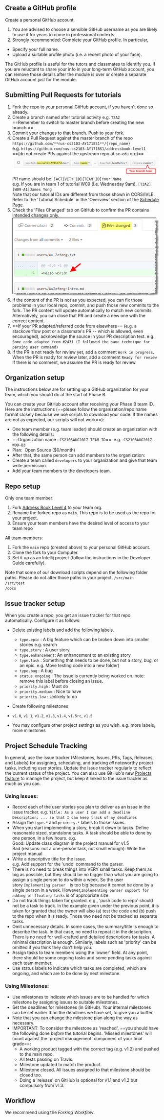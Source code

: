 ## Create a GitHub profile

Create a personal GitHub account. 
1. You are advised to choose a sensible GitHub username as you are likely to use it for years to come in professional contexts. 
2. Strongly recommended: Complete your GitHub profile. In particular,  
  * Specify your full name. 
  * Upload a suitable profile photo (i.e. a recent photo of your face). 

<Panel header="**Why am I being pushed to complete my GitHub profile?**" expandable>

The GitHub profile is useful for the tutors and classmates to identify you. If you are reluctant to share your info in your long-term GitHub account, you can remove those details after the module is over or create a separate GitHub account just for the module.

</Panel>

<div id="tutorial-pr-instructions">

## Submitting Pull Requests for tutorials

1. Fork the repo to your personal GitHub account, if you haven't done so already.
2. Create a branch named after tutorial activity e.g. `T2A2`  
    ==Remember to switch to master branch before creating the new branch.==
3. Commit your changes to that branch. Push to your fork.
4. Create a Pull Request against the master branch of the repo  
    `https://github.com/**nus-cs2103-AY1718S1**/{repo_name}`  
    e.g. `https://github.com/nus-cs2103-AY1718S1/addressbook-level1`  
    ==(do not create PRs against the upstream repo at `se-edu` org)== <br/> 
    ![](images/PrDetails.png)  
    PR name should be: `[ACTIVITY_ID][TEAM_ID]Your Name`  
    e.g. If you are in team 1 of tutorial W09 (i.e. Wednesday 9am), `[T3A2][W09-A1]James Yong`  
    Note that our tutorial IDs are different from those shown in CORS/IVLE. Refer to the 'Tutorial Schedule' in the 'Overview' section of the [Schedule Page](schedule.html).
5. Check the 'Files Changed' tab on GitHub to confirm the PR contains intended changes only.<br/> 
    ![](images/FilesChangedTab.png)
6. If the content of the PR is not as you expected, you can fix those problems in your local repo, commit, and push those new commits to the fork. The PR content will update automatically to match new commits. 
    Alternatively, you can close that PR and create a new one with the correct content.
7. ==If your PR adapted/referred code from elsewhere== (e.g. a stackoverflow post or a classmate's PR -- which is allowed, even encouraged), acknowledge the source in your PR description text. 
    e.g. `Some code adapted from #2431 (I followed the same technique for parsing user command)`
8. If the PR is not ready for review yet, add a comment `Work in progress`. When the PR is ready for review later, add a comment `Ready for review`  
    If there is no comment, we assume the PR is ready for review.

</div>

<div id="organization-setup">

## Organization setup

The instructions below are for setting up a GitHub organization for your team, which you should do at the start of Phase B.

You can create your GitHub account after receiving your Phase B team ID. Here are the instructions (==please follow the organization/repo name format closely because we use scripts to download your code. If the names are not as expected, our scripts will not work==):

* One team member (e.g. team leader) should create an organization with the following details:
* ==Organization name : `CS2103AUG2017-TEAM_ID`==. e.g.  `CS2103AUG2017-W09-B3`
* Plan:  Open Source ($0/month) 
* After that, the same person can add members to the organization:
* Create a team called `developers` to your organization and give that team write permission.
* Add your team members to the developers team.

</div>

<div id="repo-setup">

## Repo setup

Only one team member:

1. Fork [Address Book Level 4](https://github.com/nus-cs2103-AY1718S1/addressbook-level4) to your team org.
1. Rename the forked repo as `main`. This repo is to be used as the repo for your project.
1. Ensure your team members have the desired level of access to your team repo

All team members:

1. Fork the `main` repo (created above) to your personal GitHub account. 
1. Clone the fork to your Computer.
1. Set it up as an Intellij project (follow the instructions in the Developer Guide carefully).

Note that some of our download scripts depend on the following folder paths. Please do not alter those paths in your project. 
`/src/main`  
`/src/test`  
`/docs`

</div>

<div id="issue-tracker-setup">

## Issue tracker setup

When you create a repo, you get an issue tracker for that repo automatically. Configure it as follows:

* Delete existing labels and add the following labels.
  * `type.epic` : A big feature which can be broken down into smaller stories e.g. search
  * `type.story` : A user story
  * `type.enhancement`: An enhancement to an existing story
  * `type.task` : Something that needs to be done, but not a story, bug, or an epic. e.g. Move testing code into a new folder)
  * `type.bug` : A bug
  * `status.ongoing` : The issue is currently being worked on. note: remove this label before closing an issue.
  * `priority.high` : Must do
  * `priority.medium` : Nice to have
  * `priority.low` : Unlikely to do  

* Create following milestones

* `v1.0`, `v1.1`, `v1.2`, `v1.3`, `v1.4`, `v1.5rc`, `v1.5`

* You may configure other project settings as you wish. e.g. more labels, more milestones

</div>

<div id="project-schedule-tracking">

## Project Schedule Tracking

In general, use the issue tracker (Milestones, Issues, PRs, Tags, Releases, and Labels) for assigning, scheduling, and tracking _all_ noteworthy project tasks, including user stories. Update the issue tracker regularly to reflect the current status of the project. You can also use GitHub's new [Projects feature](https://www.youtube.com/watch?v=C6MGKHkNtxU) to manage the project, but keep it linked to the issue tracker as much as you can.

### Using Issues:

* Record each of the user stories you plan to deliver as an issue in the issue tracker. 
    e.g. `Title: As a user I can add a deadline`  
    `Description: ... so that I can keep track of my deadlines`
* Assign the `type.*` and `priority.*` labels to those issues.
* When you start implementing a story, break it down to tasks. Define reasonable sized, standalone tasks. A task should be able to done by one person, in a few hours. e.g.   
  Good: Update class diagram in the project manual for v1.5  
  Bad (reasons: not a one-person task, not small enough): Write the project manual
* Write a descriptive title for the issue.   
  e.g. Add support for the 'undo' command to the parser.
* There is no need to break things into VERY small tasks. Keep them as big as possible, but they should be no bigger than what you are going to assign a single person to do within a week. So the user story `Implementing parser `  is too big because it cannot be done by a single person in a week. However,`Implementing parser support for adding of floating tasks` is of appropriate size.
* Do not track things taken for granted. e.g., 'push code to repo' should not be a task to track. In the example given under the previous point, it is taken for granted that the owner will also (a) test the code and (b) push to the repo when it is ready. Those two need not be tracked as separate tasks.
* Omit unnecessary details. In some cases, the summary/title is enough to describe the task. In that case, no need to repeat it in the description. There is no need for well-crafted and detailed descriptions for tasks. A minimal description is enough. 
  Similarly, labels such as 'priority' can be omitted if you think they don't help you.
* Assign tasks to team members using the 'owner' field. At any point, there should be some ongoing tasks and some pending tasks against each team member.
* Use status labels to indicate which tasks are completed, which are ongoing, and which are to be done by next milestone.

<div id="using-milestones">

### Using Milestones:

* Use milestones to indicate which issues are to be handled for which milestone by assigning issues to suitable milestones.
* Set the deadlines for milestones (in GitHub). Your internal milestones can be set earlier than the deadlines we have set, to give you a buffer.
* Note that you can change the milestone plan along the way as necessary.
* IMPORTANT: To consider the milestone as 'reached', ==you should have the following done *before* the tutorial begins. 'Missed milestones' will count against the 'project management' component of your final grade==:
  * A working product tagged with the correct tag (e.g. v1.2) and pushed to the main repo.
  * All tests passing on Travis.
  * Milestone updated to match the product.
  * Milestone closed. All issues assigned to that milestone should be closed too.
  * Doing a 'release' on GitHub is optional for v1.1 and v1.2 but compulsory from v1.3.

</div>

</div>

<div id="workflow">

## Workflow

We recommend using the _Forking Workflow_.

<dynamic-panel src="../book/gitAndGithub/forkingWorkflow/embed.md" header="%%Textbook &raquo;%% Git and GitHub: Forking Workflow" />

</div>

